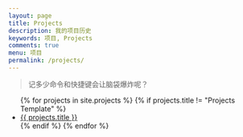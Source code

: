 ```yaml
---
layout: page
title: Projects
description: 我的项目历史
keywords: 项目, Projects
comments: true
menu: 项目
permalink: /projects/
---
```


> 记多少命令和快捷键会让脑袋爆炸呢？

<ul class="listing">
{% for projects in site.projects %}
{% if projects.title != "Projects Template" %}
<li class="listing-item"><a href="{{ site.url }}{{ projects.url }}">{{ projects.title }}</a></li>
{% endif %}
{% endfor %}
</ul>

